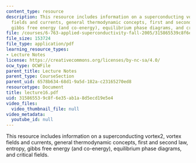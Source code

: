 ```yaml
---
content_type: resource
description: This resource includes information on a superconducting vortex2, vortex
  fields and currents, general thermodynamic concepts, first and second law, entropy,
  gibbs free energy (and co-energy), equilibrium phase diagrams, and critical fields.
file: /courses/6-763-applied-superconductivity-fall-2005/315865539c8f6e35ab1a8d5ecd19e5e4_lecture16.pdf
file_size: 153724
file_type: application/pdf
learning_resource_types:
- Lecture Notes
license: https://creativecommons.org/licenses/by-nc-sa/4.0/
ocw_type: OCWFile
parent_title: Lecture Notes
parent_type: CourseSection
parent_uid: 6578b634-68d1-9a5d-182a-c23165270ed8
resourcetype: Document
title: lecture16.pdf
uid: 31586553-9c8f-6e35-ab1a-8d5ecd19e5e4
video_files:
  video_thumbnail_file: null
video_metadata:
  youtube_id: null
---
```

This resource includes information on a superconducting vortex2, vortex fields and currents, general thermodynamic concepts, first and second law, entropy, gibbs free energy (and co-energy), equilibrium phase diagrams, and critical fields.